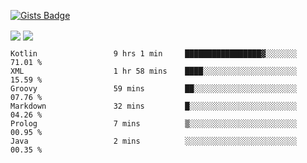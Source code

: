 

[![Gists Badge](https://badges.pufler.dev/gists/esabook)](https://gist.github.com/mine) 
<p>
<img align="center" src="https://github-readme-stats.anuraghazra1.vercel.app/api/top-langs/?username=esabook&layout=compact&theme=merko&count_private=true&langs_count=20"/>
<img align="center" src="https://github-readme-stats.anuraghazra1.vercel.app/api?username=esabook&show_icons=true&include_all_commits=true&theme=merko&count_private=true&custom_title=Github stats"/>
</p>
<!--START_SECTION:waka-->

```text
Kotlin                 9 hrs 1 min     █████████████████▓░░░░░░░   71.01 %
XML                    1 hr 58 mins    ████░░░░░░░░░░░░░░░░░░░░░   15.59 %
Groovy                 59 mins         ██░░░░░░░░░░░░░░░░░░░░░░░   07.76 %
Markdown               32 mins         █░░░░░░░░░░░░░░░░░░░░░░░░   04.26 %
Prolog                 7 mins          ▒░░░░░░░░░░░░░░░░░░░░░░░░   00.95 %
Java                   2 mins          ░░░░░░░░░░░░░░░░░░░░░░░░░   00.35 %
```

<!--END_SECTION:waka-->




<!--
**esabook/esabook** is a ✨ _special_ ✨ repository because its `README.md` (this file) appears on your GitHub profile.

Here are some ideas to get you started:

- 🔭 I’m currently working on ...
- 🌱 I’m currently learning ...
- 👯 I’m looking to collaborate on ...
- 🤔 I’m looking for help with ...
- 💬 Ask me about ...
- 📫 How to reach me: ...
- 😄 Pronouns: ...
- ⚡ Fun fact: ...
-->
